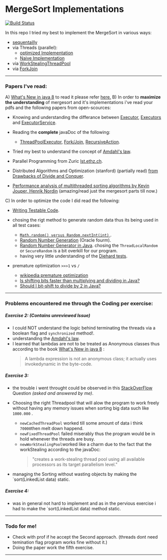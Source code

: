 # MergeSort Implementations

[![Build Status](https://travis-ci.org/joemccann/dillinger.svg?branch=master)](https://travis-ci.org/joemccann/dillinger)

In this repo I tried my best to implement the MergeSort in various ways: 
  - [sequentailly](https://github.com/hakunamatata97k/MergeSort_Implementations/blob/master/MergeSort_Imp/src/PP/MergeSort/SeqMergeSorter.java) 
  - via Threads (parallel):
    - [optimized Implementation](https://github.com/hakunamatata97k/MergeSort_Implementations/blob/master/MergeSort_Imp/src/PP/MergeSort/ParallelMergeSorter.java)
    - [Naive Implementation](https://github.com/hakunamatata97k/MergeSort_Implementations/blob/master/MergeSort_Imp/src/PP/MergeSort/P2Merger.java)
  - via [WorkStealingThreadPool](https://github.com/hakunamatata97k/MergeSort_Implementations/blob/master/MergeSort_Imp/src/PP/MergeSort/ExecutorMergeSorter.java)
  - via [ForkJoin](https://github.com/hakunamatata97k/MergeSort_Implementations/blob/master/MergeSort_Imp/src/PP/MergeSort/ForkMergeSorter.java)

------------------------------------------------------------------------

### Papers I've read: 
A) [What's New in java 8](https://leanpub.com/whatsnewinjava8) to read it please refer [here.](https://leanpub.com/whatsnewinjava8/read)
B) In order to **maximize the understanding** of mergesort and it's implementations i've read your pdfs and the following papers from open-scources: 

* Knowing and understanding the differance between [Executor], [Executors] and [ExecutorService].
* Reading the **complete** javaDoc of the following: 
    - [ThreadPoolExecutor], [Fork/Join], [RecursiveAction].

* Tried my best to understand the concept of [Amdahl's law].

* Parallel Programming from Zuric [lst.ethz.ch].
* Distributed Algorithms and Optimization (stanford) (partially read) [from Drawbacks of Divide and Conquer].
* [Performance analysis of multithreaded sorting algorithms by Kevin Jouper, Henrik Nordin] (amazing/read just the mergesort parts till now.)

C) In order to optimize the code I did read the following: 
* [Writing Testable Code](https://medium.com/feedzaitech/writing-testable-code-b3201d4538eb).

* chosing the rigt method to generate random data thus its being used in all test cases: 
   - [ `Math.random() versus Random.nextInt(int)` ].
   - [Random Number Generation] (Oracle fourm).
   - [Random Number Generator in Java]. chosing the `ThreadLocalRandom` or `SecureRandom` is a bit overkill for our program.
   - having very little understanding of the [Diehard tests].
* premature optimization `>>>1` vs `/`
  - [wikipedia premature optimization]
  - [Is shifting bits faster than multiplying and dividing in Java?]
  - [Should I bit-shift to divide by 2 in Java?]

------------------------------------------------------------------------

### Problems encountered me through the Coding per exercise: 

##### Exercise 2: (**Contains unreviewed Issue**)
* I could NOT understand the logic behind terminating the threads via a boolean flag and `synchronized` method!.
* understanding the [Amdahl's law].
* I learned that lambdas are not to be treated as Anonymous classes thus according to the book [What's New in java 8] :
    > A lambda expression is not an anonymous class; it actually uses invokedynamic in the byte-code.

##### Exercise 3: 
* the trouble i went throught could be observed in this [StackOverFlow] Question _(asked and answered by me)_.
* Choosing the right Threadpool that will alow the program to work freely without having any memory issues when sorting big data such like `1000.000` . 
    * `newCachedThreadPool` worked till some amount of data i think `70000`then melt down happend.
    * `newFixedThreadPool` failed miserably thus the program would be in hold whenever the threads are busy.
    * `newWorkStealingPool`worked like a charm due to the fact that the workStealing according to the javaDoc:
         >"creates a work-stealing thread pool using all available processors as its target parallelism level." 
    
* managing the  Sorting without wasting objects by making the `sort(LinkedList<T> data) static.

##### Exercise 4: 
* was in general not hard to implement and as in the pervious exercise i had  to make the `sort(LinkedList<T> data) method static.

------------------------------------------------------------------------

### Todo for me!

  - Check with prof if he accept the Second approach. (threads dont need temination flag program works fine without it.)
  - Doing the paper work the fifth exercise. 

------------------------------------------------------------------------
[What's New in java 8]: https://leanpub.com/whatsnewinjava8
 [StackOverFlow]:https://stackoverflow.com/questions/62982442/threadpool-unable-to-create-native-thread/62982939?noredirect=1#comment111408759_62982939
 [from Drawbacks of Divide and Conquer]:https://stanford.edu/~rezab/classes/cme323/S16/notes/Lecture03/cme323_lec3.pdf
 [Amdahl's law]:https://en.wikipedia.org/wiki/Amdahl's_law
 [lst.ethz.ch]:http://www.lst.ethz.ch/teaching/lectures/ss10/24/slides/recitation/week03/mergesort.pdf
 [Executors]:https://docs.oracle.com/javase/8/docs/api/java/util/concurrent/Executors.html
 [Executor]:https://docs.oracle.com/javase/8/docs/api/java/util/concurrent/Executor.html
 [ExecutorService]:https://docs.oracle.com/javase/8/docs/api/java/util/concurrent/ExecutorService.html
 [ThreadPoolExecutor]:https://docs.oracle.com/javase/7/docs/api/java/util/concurrent/ThreadPoolExecutor.html
 [Fork/join]:https://docs.oracle.com/javase/tutorial/essential/concurrency/forkjoin.html
 [RecursiveAction]:https://docs.oracle.com/javase/8/docs/api/java/util/concurrent/RecursiveAction.html
 [Performance analysis of multithreaded sorting algorithms by Kevin Jouper, Henrik Nordin]:https://www.diva-portal.org/smash/get/diva2:839729/FULLTEXT02
 [ `Math.random() versus Random.nextInt(int)` ]:https://stackoverflow.com/questions/738629/math-random-versus-random-nextintint
 [Random Number Generator in Java]:https://explainjava.com/random-number-generator-java/
 [Diehard tests]:https://en.wikipedia.org/wiki/Diehard_tests
 [Random Number Generation]:https://community.oracle.com/message/6596485#thread-message-6596485
 [wikipedia premature optimization]:https://en.wikipedia.org/wiki/Program_optimization#When_to_optimize
 [Is shifting bits faster than multiplying and dividing in Java?]:https://stackoverflow.com/questions/1168451/is-shifting-bits-faster-than-multiplying-and-dividing-in-java-net
 [Should I bit-shift to divide by 2 in Java?]:https://stackoverflow.com/questions/4072703/should-i-bit-shift-to-divide-by-2-in-java#4072714
